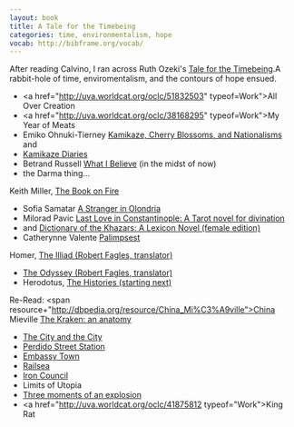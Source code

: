 ```yaml
---
layout: book
title: A Tale for the Timebeing
categories: time, environmentalism, hope
vocab: http://bibframe.org/vocab/
---
```


After reading  <span resource="http://dbpedia.org/resource/Italo_Calvino" typeof="Person">Calvino</span>, I ran across <span resource="http://dbpedia.org/resouce/Ruth_Ozeki">Ruth Ozeki's</span> <a href="http://uva.worldcat.org/oclc/796756004" typeof="Work">Tale for the Timebeing</a>.A rabbit-hole of time, enviromentalism, and the contours of hope ensued.

* <a href="http://uva.worldcat.org/oclc/51832503" typeof=Work">All Over Creation</a>
* <a href="http://uva.worldcat.org/oclc/38168295" typeof=Work">My Year of Meats</a>
* <span resouce="http://dbpedia.org/resource/Emiko_Ohnuki-Tierney" typeof="Person">Emiko Ohnuki-Tierney</span> <a href="http://uva.worldcat.org/oclc/48892404" typeof="Work">Kamikaze, Cherry Blossoms, and Nationalisms</a> and
* <a href="http://uva.worldcat.org/oclc/62533869" typeof="Work">Kamikaze Diaries</a>
* <span resouce="http://dbpedia.org/resource/Bertrand_Russell" typeof="Person">Betrand Russell</span>  <a href="http://uva.worldcat.org/oclc/43622691" typeof="Work">What I Believe</a> (in the midst of now)
* the Darma thing...


Keith Miller, <a href="http://uva.worldcat.org/oclc/772530906" typeof="Work">The Book on Fire</a>
* <span resouce="http://dbpedia.org/resource/Sofia_Samatar" typeof="Person">Sofia Samatar <a href="http://uva.worldcat.org/oclc/756582258" typeof="Work">A Stranger in Olondria</a>
* <span resouce="http://dbpedia.org/resource/ilorad_Pavić" typeof="Person">Milorad Pavic</span> <a href="http://uva.worldcat.org/oclc/47696637" typeof="Work">Last Love in Constantinople: A Tarot novel for divination</a>
* and <a href="http://uva.worldcat.org/oclc/18163210" typeof="Work">Dictionary of the Khazars: A Lexicon Novel (female edition)</a>
* <span resouce="http://dbpedia.org/resource/Catherynne_M._Valente" typeof="Person">Catherynne Valente</span> <a href="http://uva.worldcat.org/oclc/232129602" typeof="Work">Palimpsest</a>

<span resouce="http://dbpedia.org/resource/Homer" typeof="Person">Homer</span>,  <a href="http://uva.worldcat.org/oclc/20825683" typeof="Work">The Illiad (Robert Fagles, translator)</a>
* <a href="http://uva.worldcat.org/oclc/818851874" typeof="Work">The Odyssey (Robert Fagles, translator)</a>
* <span resouce="http://dbpedia.org/resource/Herodotus" typeof="Person">Herodotus</span>, <a href="http://uva.worldcat.org/oclc/892041303" typeof="Work">The Histories (starting next)</a>

Re-Read:
<span resource+"http://dbpedia.org/resource/China_Mi%C3%A9ville">China Mieville</span> <a href="http://uva.worldcat.org/oclc/436030063" typeof="Work">The Kraken: an anatomy</a>
* <a href="http://uva.worldcat.org/oclc/251203637" typeof="Work">The City and the City</a>
* <a href="http://uva.worldcat.org/oclc/45532466" typeof="Work">Perdido Street Station</a>
* <a href="http://uva.worldcat.org/oclc/659766009" typeof="Work">Embassy Town</a>
* <a href="http://uva.worldcat.org/oclc/747527888" typeof="Work">Railsea</a>
* <a href="http://uva.worldcat.org/oclc/55019061" typeof="Work">Iron Council</a>
* Limits of Utopia
* <a href="http://uva.worldcat.org/oclc/907621819" typeof="Work">Three moments of an explosion</a>
*  <a href="http://uva.worldcat.org/oclc/41875812 typeof="Work">King Rat</a>
